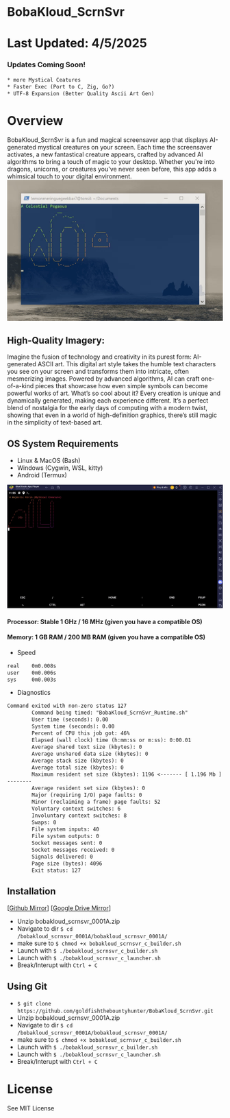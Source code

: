 # BobaKloud_ScrnSvr
# Last Updated: 4/5/2025


### Updates Coming Soon! 
~~~
* more Mystical Ceatures
* Faster Exec (Port to C, Zig, Go?)
* UTF-8 Expansion (Better Quality Ascii Art Gen)
~~~

# Overview
BobaKloud_ScrnSvr is a fun and magical screensaver app that displays AI-generated mystical creatures on your screen.
Each time the screensaver activates, a new fantastical creature appears, crafted by advanced AI algorithms to bring a touch of magic to your desktop.
Whether you're into dragons, unicorns, or creatures you've never seen before, this app adds a whimsical touch to your digital environment.
![BobaKloud_ScrnSvr.gif](https://github.com/goldfishthebountyhunter/BobaKloud_ScrnSvr/blob/4c2f4512d71fbffcd5313b39743762ced7445f9b/BobaKloud_ScrnSvr.gif)

## High-Quality Imagery:
Imagine the fusion of technology and creativity in its purest form: AI-generated ASCII art. This digital art style takes the humble text characters you see on your screen and transforms them into intricate, often mesmerizing images. Powered by advanced algorithms, AI can craft one-of-a-kind pieces that showcase how even simple symbols can become powerful works of art. What’s so cool about it? Every creation is unique and dynamically generated, making each experience different. It’s a perfect blend of nostalgia for the early days of computing with a modern twist, showing that even in a world of high-definition graphics, there’s still magic in the simplicity of text-based art.

## OS System Requirements
* Linux & MacOS (Bash)
* Windows (Cygwin, WSL, kitty)
* Android (Termux)

![BobaKloud_ScrnSvr_Alt.gif](https://github.com/goldfishthebountyhunter/BobaKloud_ScrnSvr/blob/8276c330d0b8c95339e6991d14e3394fb6af21c1/BobaKloud_ScrnSvr_Alt.gif)

#### Processor: Stable 1 GHz / 16 MHz (given you have a compatible OS)
#### Memory: 1 GB RAM / 200 MB RAM (given you have a compatible OS)

* Speed
```
real    0m0.008s
user    0m0.006s
sys     0m0.003s
```

* Diagnostics

```
Command exited with non-zero status 127
        Command being timed: "BobaKloud_ScrnSvr_Runtime.sh"
        User time (seconds): 0.00
        System time (seconds): 0.00
        Percent of CPU this job got: 46%
        Elapsed (wall clock) time (h:mm:ss or m:ss): 0:00.01
        Average shared text size (kbytes): 0
        Average unshared data size (kbytes): 0
        Average stack size (kbytes): 0
        Average total size (kbytes): 0
        Maximum resident set size (kbytes): 1196 <------- [ 1.196 Mb ] --------
        Average resident set size (kbytes): 0
        Major (requiring I/O) page faults: 0
        Minor (reclaiming a frame) page faults: 52
        Voluntary context switches: 6
        Involuntary context switches: 8
        Swaps: 0
        File system inputs: 40
        File system outputs: 0
        Socket messages sent: 0
        Socket messages received: 0
        Signals delivered: 0
        Page size (bytes): 4096
        Exit status: 127
```

## Installation 
 [[Github Mirror](https://github.com/goldfishthebountyhunter/BobaKloud_ScrnSvr/archive/refs/heads/main.zip)]
 [[Google Drive Mirror](https://drive.google.com/file/d/1yYnE6XX5DF-64KI8eqLVlwZBwL2ojOPv/view?usp=sharing)]

* Unzip bobakloud_scrnsvr_0001A.zip
* Navigate to dir ```$ cd /bobakloud_scrnsvr_0001A/bobakloud_scrnsvr_0001A/```
* make sure to ```$ chmod +x bobakloud_scrnsvr_c_builder.sh```
* Launch with ```$ ./bobakloud_scrnsvr_c_builder.sh```
* Launch with ```$ ./bobakloud_scrnsvr_c_launcher.sh```
* Break/Interupt with ```Ctrl + C```

## Using Git
* ```$ git clone https://github.com/goldfishthebountyhunter/BobaKloud_ScrnSvr.git```
* Unzip bobakloud_scrnsvr_0001A.zip
* Navigate to dir ```$ cd /bobakloud_scrnsvr_0001A/bobakloud_scrnsvr_0001A/```
* make sure to ```$ chmod +x bobakloud_scrnsvr_c_builder.sh```
* Launch with ```$ ./bobakloud_scrnsvr_c_builder.sh```
* Launch with ```$ ./bobakloud_scrnsvr_c_launcher.sh```
* Break/Interupt with ```Ctrl + C```


# License
See MIT License
